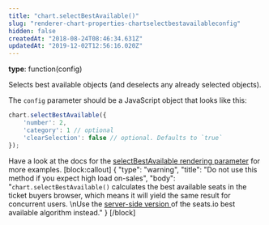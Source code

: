 ```yaml
---
title: "chart.selectBestAvailable()"
slug: "renderer-chart-properties-chartselectbestavailableconfig"
hidden: false
createdAt: "2018-08-24T08:46:34.631Z"
updatedAt: "2019-12-02T12:56:16.020Z"
---
```

**type**: function(config)

Selects best available objects (and deselects any already selected objects). 

The `config` parameter should be a JavaScript object that looks like this:
```javascript
chart.selectBestAvailable({
    'number': 2,
    'category': 1 // optional
    'clearSelection': false // optional. Defaults to `true`
});
```
Have a look at the docs for the [selectBestAvailable rendering parameter](doc:renderer-config-selectbestavailable) for more examples.
[block:callout]
{
  &quot;type&quot;: &quot;warning&quot;,
  &quot;title&quot;: &quot;Do not use this method if you expect high load on-sales&quot;,
  &quot;body&quot;: &quot;`chart.selectBestAvailable()` calculates the best available seats in the ticket buyers browser, which means it will yield the same result for concurrent users. \nUse the [server-side version ](https://docs.seats.io/docs/api-best-available) of the seats.io best available algorithm instead.&quot;
}
[/block]
